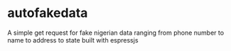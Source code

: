 # autofakedata
A simple get request for fake nigerian data ranging from phone number to name to address to state built with espressjs
